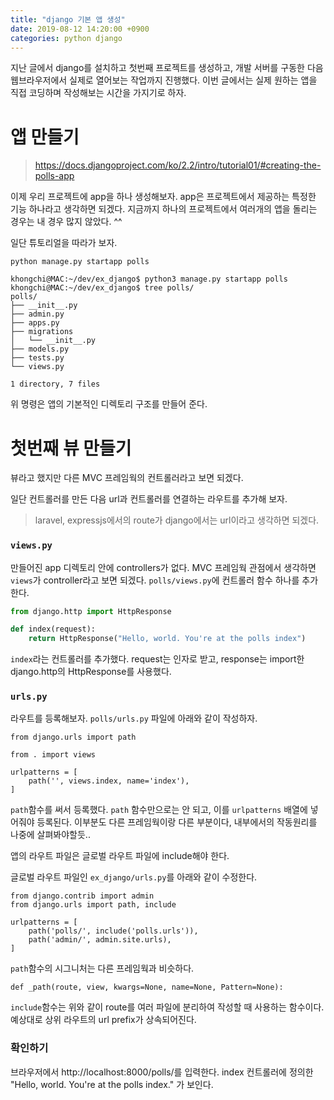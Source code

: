 ```yaml
---
title: "django 기본 앱 생성"
date: 2019-08-12 14:20:00 +0900
categories: python django
---
```

지난 글에서 django를 설치하고 첫번째 프로젝트를 생성하고, 개발 서버를 구동한 다음 웹브라우저에서 실제로 열어보는 작업까지 진행했다. 이번 글에서는 실제 원하는 앱을 직접 코딩하며 작성해보는 시간을 가지기로 하자.


# 앱 만들기

> https://docs.djangoproject.com/ko/2.2/intro/tutorial01/#creating-the-polls-app


이제 우리 프로젝트에 app을 하나 생성해보자. app은 프로젝트에서 제공하는 특정한 기능 하나라고 생각하면 되겠다. 지금까지 하나의 프로젝트에서 여러개의 앱을 돌리는 경우는 내 경우 많지 않았다. ^^

일단 튜토리얼을 따라가 보자.

`python manage.py startapp polls`

```
khongchi@MAC:~/dev/ex_django$ python3 manage.py startapp polls
khongchi@MAC:~/dev/ex_django$ tree polls/
polls/
├── __init__.py
├── admin.py
├── apps.py
├── migrations
│   └── __init__.py
├── models.py
├── tests.py
└── views.py

1 directory, 7 files
```

위 명령은 앱의 기본적인 디렉토리 구조를 만들어 준다.


# 첫번째 뷰 만들기

뷰라고 했지만 다른 MVC 프레임웍의 컨트롤러라고 보면 되겠다.

일단 컨트롤러를 만든 다음 url과 컨트롤러를 연결하는 라우트를 추가해 보자.

> laravel, expressjs에서의 route가 django에서는 url이라고 생각하면 되겠다.

### `views.py`

만들어진 app 디렉토리 안에 controllers가 없다. MVC 프레임웍 관점에서 생각하면 `views`가 controller라고 보면 되겠다. `polls/views.py`에 컨트롤러 함수 하나를 추가한다.

```py
from django.http import HttpResponse

def index(request):
    return HttpResponse("Hello, world. You're at the polls index")
```

`index`라는 컨트롤러를 추가했다. request는 인자로 받고, response는 import한 django.http의 HttpResponse를 사용했다.

### `urls.py`

라우트를 등록해보자. `polls/urls.py` 파일에 아래와 같이 작성하자.

```
from django.urls import path

from . import views

urlpatterns = [
    path('', views.index, name='index'),
]
```

`path`함수를 써서 등록했다. `path` 함수만으로는 안 되고, 이를 `urlpatterns` 배열에 넣어줘야 등록된다. 이부분도 다른 프레임웍이랑 다른 부분이다, 내부에서의 작동원리를 나중에 살펴봐야할듯..

앱의 라우트 파일은 글로벌 라우트 파일에 include해야 한다.

글로벌 라우트 파일인 `ex_django/urls.py`를 아래와 같이 수정한다.

```
from django.contrib import admin
from django.urls import path, include

urlpatterns = [
    path('polls/', include('polls.urls')),
    path('admin/', admin.site.urls),
]
```

`path`함수의 시그니처는 다른 프레임웍과 비슷하다.

```
def _path(route, view, kwargs=None, name=None, Pattern=None):
```

`include`함수는 위와 같이 route를 여러 파일에 분리하여 작성할 때 사용하는 함수이다. 예상대로 상위 라우트의 url prefix가 상속되어진다.


### 확인하기

브라우저에서 http://localhost:8000/polls/를 입력한다. index 컨트롤러에 정의한 "Hello, world. You're at the polls index." 가 보인다.